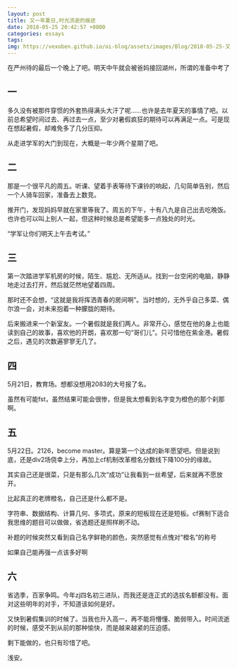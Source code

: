```yaml
---
layout: post
title: 又一年夏日,时光流逝的痕迹
date: 2018-05-25 20:42:57 +0800
categories: essays
tags: 
img: https://vexoben.github.io/oi-blog/assets/images/Blog/2018-05-25-又一年夏日-时光流逝的痕迹.JPG
---
```


在严州待的最后一个晚上了吧。明天中午就会被爸妈接回湖州，所谓的准备中考了

## **一**

多久没有被那件穿惯的外套热得满头大汗了呢……也许是去年夏天的事情了吧。以前总希望时间过去、再过去一点，至少对暑假疯狂的期待可以再满足一点。可是现在想起暑假，却难免多了几分压抑。

从走进学军的大门到现在，大概是一年少两个星期了吧。

## **二**

那是一个很平凡的周五。听课、望着手表等待下课铃的响起，几句简单告别，然后一个人骑车回家，准备去上数竞。

推开门，发现妈妈早就在家里等我了。周五的下午，十有八九是自己出去吃晚饭。也许也可以叫上别人一起，但这种时候总是希望能多一点独处的时光。

“学军让你们明天上午去考试。”

## **三**

第一次踏进学军机房的时候，陌生、尴尬、无所适从。找到一台空闲的电脑，静静地走过去打开，然后就茫然地望着四周。

那时还不会想，“这就是我将挥洒青春的房间啊”。当时想的，无外乎自己多菜、偶尔浪一会，对未来抱着一种朦胧的期待。

后来搬进来一个新室友。一个暑假就是我们两人。非常开心，感觉在他的身上也能读到自己的故事，喜欢他的开朗，喜欢那一句“哥们儿”。只可惜他在紫金港。暑假之后，遇见的次数遍寥寥无几了。

## **四**

5月21日，教育场。想都没想用2083的大号报了名。

虽然有可能fst，虽然结果可能会很惨，但是我太想看到名字变为橙色的那个刹那啊。

## **五**

5月22日。2126，become master。算是第一个达成的新年愿望吧。但是说到底，还是div2场侥幸上分，再加上cf机制改革橙名分数线下降100分的缘故。

其实自己还是很菜，只是有那么几次“成功”让我看到一丝希望，后来就再不愿放开。

比起真正的老牌橙名，自己还是什么都不是。

字符串、数据结构、计算几何、多项式，原来的短板现在还是短板。cf赛制下适合我思维的题目可以做做，省选题还是照样刷不动。

补题的时候突然又看到自己名字鲜艳的颜色，突然感觉有点愧对“橙名”的称号

如果自己能再强一点该多好啊

## **六**

省选季，百家争鸣。今年zj四名初三进队，而我还是连正式的选拔名额都没有。面对这些明年的对手，不知道该如何是好。

又快到暑假集训的时候了。当我也升入高一，再不能将懵懂、脆弱带入。时间流逝的时候，感受不到从前的那种愉快，而是越来越紧的压迫感。

剩下能做的，也只有珍惜了吧。

浅安。